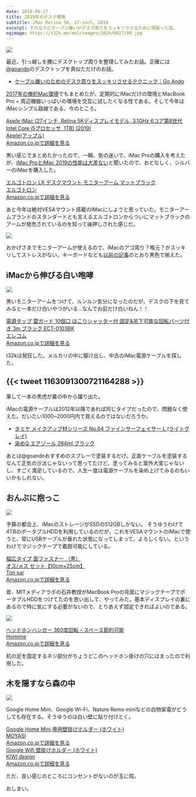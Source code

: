 ```yaml
---
date: 2019-08-27
title: 2019年のデスク環境
subtitle: iMac Retina 5K, 27-inch, 2019
excerpt: それなりにケーブル嫌いがデスク周りをスッキリさせるために頑張った話。
ogimage: https://t32k.me/mol/images/2019/0827/00.jpg
---
```


![](/mol/images/2019/0827/00.jpg)

最近、引っ越しを機にデスクトップ周りを整理してみたお話。正確には[@goando](https://twitter.com/goando)のデスクトップを真似ただけのお話。

- [ケーブル嫌いのためのデスク周りをスッキリさせるテクニック｜Go Ando](https://note.mu/goando/n/n8569df97318c)

[2017年の俺的Mac環境](/mol/log/macbook-pro-late-2016/)でもまとめたが、定期的にiMacだけの環境とMacBook Pro + 周辺機器いっぱいの環境を交互に試したくなる性である。そして今年はiMacシンプル路線である、今のところ。

<div class="__media"><a href="https://www.amazon.co.jp/dp/B07PRX33WK/?tag=warikiru-22" target="_blank" rel="noopener">
<img src="https://images-na.ssl-images-amazon.com/images/I/51f-vsakkWL._SL1024_.jpg" alt="" class="__media__image">
<div class="__media__body">
    <div>Apple iMac (27インチ, Retina 5Kディスプレイモデル, 3.1GHz 6コア第8世代Intel Core i5プロセッサ, 1TB) (2019)</div>
    <div class="__media__text">Apple(アップル)</div>
    <div>Amazon.co.jpで詳細を見る</div>
</div>
</a></div>

黒い感じでまとめたかったので、一瞬、気の迷いで、iMac Proの購入を考えたが、[iMac ProとiMac 2019の性能は大差ない](https://gori.me/imac/115734)と聞いたので、おとなしく、シルバーのiMacを購入した。

<div class="__media"><a href="https://www.amazon.co.jp/dp/B07Q8TJ2KL/?tag=warikiru-22" target="_blank" rel="noopener">
<img src="https://images-na.ssl-images-amazon.com/images/I/71%2BVZmr4paL._SL1500_.jpg" alt="" class="__media__image">
<div class="__media__body">
    <div>エルゴトロン LX デスクマウント モニターアーム マットブラック</div>
    <div class="__media__text">エルゴトロン</div>
    <div>Amazon.co.jpで詳細を見る</div>
</div>
</a></div>

あと今年は絶対VESAマウント搭載のiMacにしようと思っていた。モニターアームブランドのスタンダードとも言えるエルゴトロンからついにマットブラックのアームが発売されているのを知って後押しされた感じだ。

![](/mol/images/2019/0827/01.jpg?v1)

おかげさまでモニターアームが使えるので、iMacのアゴ周り？喉元？がスッキリしてストレスがない。キーボードなども[以前の記事](/mol/log/satechi-aluminum-slim-wireless-keyboard/)のとおり黒色で揃えた。

## iMacから伸びる白い咆哮

![](/mol/images/2019/0827/02.jpg)

黒いモニターアームをつけて、ルンルン気分になったのだが、デスクの下を見てみると一本だけ白いやつがいる...なんでお前だけ白いねん！！

<div class="__media"><a href="https://www.amazon.co.jp/dp/B07QKSJDVW/?tag=warikiru-22" target="_blank" rel="noopener">
<img src="https://images-na.ssl-images-amazon.com/images/I/61ls5MaAbUL._SL1500_.jpg" alt="" class="__media__image">
<div class="__media__body">
    <div>電源タップ 雷ガード 10個口 ほこりシャッター付 固定&吊下可能な回転パーツ付き 3m ブラック ECT-0103BK</div>
    <div class="__media__text">エレコム</div>
    <div>Amazon.co.jpで詳細を見る</div>
</div>
</a></div>

t32kは発狂した。メルカリの中に駆け出し、中古のiMac電源ケーブルを探した。

{{< tweet 1163091300721164288 >}}
--
果して一本の黒虎が叢の中から躍り出た。

iMacの電源ケーブルは2012年以降であれば同じタイプだったので、問題なく使えた。だいたい1000~2000円内で買えるのではないだろうか。

- [タミヤ メイクアップ材シリーズ No.64 ファインサーフェイサー L (ライトグレイ)](https://www.amazon.co.jp/dp/B000BMXRUM/?tag=warikiru-22)
- [染めQ エアゾール 264ml ブラック](https://www.amazon.co.jp/dp/B003JA7LYQ/?tag=warikiru-22)

あとは@goandoおすすめのスプレーで塗装するだけ。正直ケーブルを塗装するなんて正気の沙汰じゃないって思ってたけど、塗ってみると案外大変じゃないし、すごく満足しているので、人生一度は電源ケーブルを染め上げてみるのもいいかもしれない。

## おんぶに抱っこ

![](/mol/images/2019/0827/03.jpg)

予算の都合上、iMacのストレージがSSDの512GBしかない。 そうゆうわけで4TBのポータブルHDDを利用しているのだが、これをVESAマウントのiMacで使うと、常にUSBケーブルが垂れた状態になってしまって、よろしくない。というわけでマジックテープで着脱可能にしている。

<div class="__media"><a href="https://www.amazon.co.jp/dp/B00KE8CX1C/?tag=warikiru-22" target="_blank" rel="noopener">
<img src="https://images-na.ssl-images-amazon.com/images/I/71gBy2MJsgL._SL1500_.jpg" alt="" class="__media__image">
<div class="__media__body">
    <div>幅広タイプ 面ファスナー （黒）<br>オス/メス セット【10cm×25cm】</div>
    <div class="__media__text">Ton sar</div>
    <div>Amazon.co.jpで詳細を見る</div>
</div>
</a></div>

昔、MITメディアラボの石井教授がMacBook Proの背面にマジックテープでポータブルHDDをつけてたのを思い出して、やってみた。基本ディスプレイの裏にあるので特に気にする必要がないので、とりあえず固定できればよいのである。

![](/mol/images/2019/0827/04.jpg)

<div class="__media"><a href="https://www.amazon.co.jp/dp/B07HHYMK9L/?tag=warikiru-22" target="_blank" rel="noopener">
<img src="https://images-na.ssl-images-amazon.com/images/I/51C0GCQOG6L._SL1100_.jpg" alt="" class="__media__image">
<div class="__media__body">
    <div>ヘッドホンハンガー 360度回転・スペース節約可能</div>
    <div class="__media__text">Hommie</div>
    <div>Amazon.co.jpで詳細を見る</div>
</div>
</a></div>

机の足を固定するネジ部分がちょうどこのヘッドホン掛けの穴にはまったので利用した。

## 木を隠すなら森の中

![](/mol/images/2019/0827/05.jpg)

Google Home Mini、Google Wi-Fi、Nature Remo miniなどの白物家電がどうしても存在する。そうゆうのは白い壁に貼り付けとく。

<div class="__media"><a href="https://www.amazon.co.jp/dp/B07GP8QY8H/?tag=warikiru-22" target="_blank" rel="noopener">
<img src="https://images-na.ssl-images-amazon.com/images/I/71diS5kNudL._SL1500_.jpg" alt="" class="__media__image">
<div class="__media__body">
    <div>Google Home Mini 専用壁掛けホルダー (ホワイト)</div>
    <div class="__media__text">MOYASI</div>
    <div>Amazon.co.jpで詳細を見る</div>
</div>
</a></div>

<div class="__media"><a href="https://www.amazon.co.jp/dp/B07MMTH4MR/?tag=warikiru-22" target="_blank" rel="noopener">
<img src="https://images-na.ssl-images-amazon.com/images/I/51q7kWTAW3L._SL1500_.jpg" alt="" class="__media__image">
<div class="__media__body">
    <div>Google Wifi 壁掛けホルダー (ホワイト) </div>
    <div class="__media__text">KIWI design</div>
    <div>Amazon.co.jpで詳細を見る</div>
</div>
</a></div>

ただ、良い感じのところにコンセントがないのが玉に瑕。

おしまい。